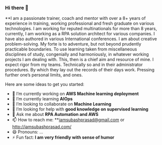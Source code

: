 ### Hi there 👋


**I am a passionate trainer, coach and mentor with over a 8+ years of experience in training, working professional and fresh graduate on various technologies. I am working for reputed multinationals for more than 8 years, currently, I am working as a RPA solution architect for various companies. I have also authored in various International conferences. I am about creative problem-solving. My forte is to adventure, but not beyond prudently practicable boundaries. To use learning taken from miscellaneous disciplines of study, congenially and harmoniously, in whatever working projects I am dealing with. This, then is a chief aim and resource of mine. I expect rigor from my teams. Technically so and in their administrator procedures. By which they lay out the records of their days work. Pressing further one’s personal limits, and ones.

Here are some ideas to get you started:

- 🔭 I’m currently working on **AWS Machine learning deployment**
- 🌱 I’m currently learning **AIOps**
- 👯 I’m looking to collaborate on **Machine Learning**
- 🤔 I’m looking for help with **good knowledge on supervised learning**
- 💬 Ask me about **RPA Automation and AWS**
- 📫 How to reach me: **iamsubashprasad@gmail.com or http://iamsubashprasad.com/
- 😄 Pronouns: ...
- ⚡ Fun fact: **I am very friendly with sense of humor**

